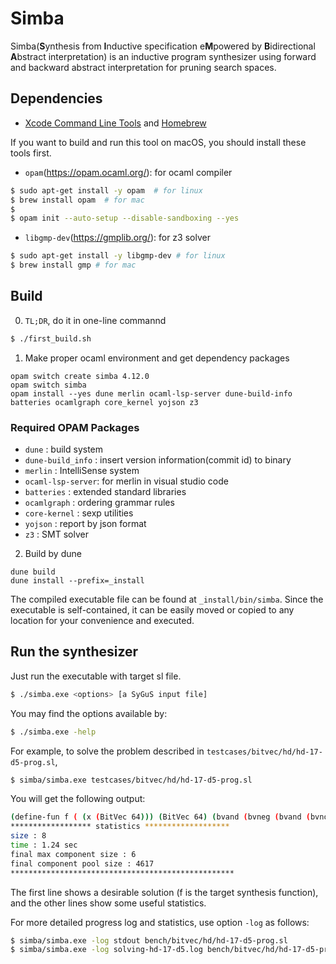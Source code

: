 # Simba

Simba(**S**ynthesis from **I**nductive specification e**M**powered by **B**idirectional **A**bstract interpretation)
is an inductive program synthesizer using forward and backward abstract interpretation for pruning search spaces.

## Dependencies

* [Xcode Command Line Tools](https://mac.install.guide/commandlinetools/4.html) and [Homebrew](https://brew.sh/index)

If you want to build and run this tool on macOS, you should install these tools first.

* `opam`(https://opam.ocaml.org/): for ocaml compiler
```sh
$ sudo apt-get install -y opam  # for linux
$ brew install opam  # for mac
$
$ opam init --auto-setup --disable-sandboxing --yes
```

* `libgmp-dev`(https://gmplib.org/): for z3 solver
```sh
$ sudo apt-get install -y libgmp-dev # for linux
$ brew install gmp # for mac
```

## Build

0. `TL;DR`, do it in one-line commannd

```sh
$ ./first_build.sh
```

1. Make proper ocaml environment and get dependency packages

```
opam switch create simba 4.12.0
opam switch simba 
opam install --yes dune merlin ocaml-lsp-server dune-build-info batteries ocamlgraph core_kernel yojson z3
```

### Required OPAM Packages
* `dune` : build system
* `dune-build_info` : insert version information(commit id) to binary
* `merlin` : IntelliSense system
* `ocaml-lsp-server`: for merlin in visual studio code
* `batteries` : extended standard libraries
* `ocamlgraph` : ordering grammar rules
* `core-kernel` : sexp utilities
* `yojson` : report by json format
* `z3` : SMT solver

2. Build by dune
```
dune build
dune install --prefix=_install
```

The compiled executable file can be found at ```_install/bin/simba```.
Since the executable is self-contained, it can be easily moved or copied to any location for your convenience and executed.

## Run the synthesizer

Just run the executable with target sl file.

```sh
$ ./simba.exe <options> [a SyGuS input file]
```

You may find the options available by:
```sh
$ ./simba.exe -help
```

For example, to solve the problem described in `testcases/bitvec/hd/hd-17-d5-prog.sl`,
```sh
$ simba/simba.exe testcases/bitvec/hd/hd-17-d5-prog.sl
````
You will get the following output:
```sh
(define-fun f ( (x (BitVec 64))) (BitVec 64) (bvand (bvneg (bvand (bvnot x) (bvneg x))) x))
****************** statistics *******************
size : 8
time : 1.24 sec
final max component size : 6
final component pool size : 4617
**************************************************
```

The first line shows a desirable solution (f is the target synthesis function), and the other lines show some useful statistics.

For more detailed progress log and statistics, use option `-log` as follows:
```sh
$ simba/simba.exe -log stdout bench/bitvec/hd/hd-17-d5-prog.sl
$ simba/simba.exe -log solving-hd-17-d5.log bench/bitvec/hd/hd-17-d5-prog.sl
````
